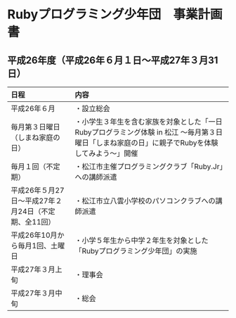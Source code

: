 # Rubyプログラミング少年団　事業計画書

## 平成26年度（平成26年６月１日～平成27年３月31日）

| 日程 | 内容 |
|:------------|:------------|
| 平成26年６月 | ・設立総会 |
| 毎月第３日曜日（しまね家庭の日） | ・小学生３年生を含む家族を対象とした「一日Rubyプログラミング体験 in 松江 ～毎月第３日曜日「しまね家庭の日」に親子でRubyを体験してみよう～」開催 |
| 毎月１回（不定期） | ・松江市主催プログラミングクラブ「Ruby.Jr」への講師派遣 |
| 平成26年５月27日～平成27年２月24日（不定期、全11回）| ・松江市立八雲小学校のパソコンクラブへの講師派遣 |
| 平成26年10月から毎月1回、土曜日 | ・小学５年生から中学２年生を対象とした「Rubyプログラミング少年団」の実施 |
| 平成27年３月上旬 | ・理事会 |
| 平成27年３月中旬 | ・総会 |
